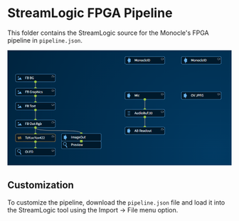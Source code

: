 # StreamLogic FPGA Pipeline

This folder contains the StreamLogic source for the Monocle's FPGA pipeline in `pipeline.json`.

![Diagam](images/monocle-pipeline.png)

## Customization

To customize the pipeline, download the `pipeline.json` file and load it into the StreamLogic tool using the Import -> File menu option.